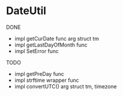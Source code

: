 # DateUtil

DONE 
  - impl getCurDate func arg struct tm
  - impl getLastDayOfMonth func 
  - impl SetError func

TODO 
  - impl getPreDay func 
  - impl strftime wrapper func 
  - impl convertUTC() arg struct tm, timezone

